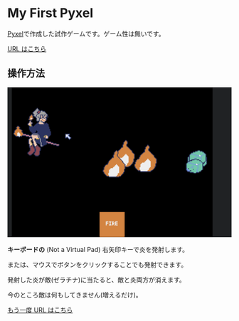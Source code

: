 # My First Pyxel

[Pyxel](https://github.com/kitao/pyxel)で作成した試作ゲームです。ゲーム性は無いです。

[URL はこちら](https://mi-ki-ri.github.io/myfirstpyxel_html/)

## 操作方法

![画面スクリーンショット](screen.png)

**キーボードの** (Not a Virtual Pad) 右矢印キーで炎を発射します。

または、マウスでボタンをクリックすることでも発射できます。

発射した炎が敵(ゼラチナ)に当たると、敵と炎両方が消えます。

今のところ敵は何もしてきません(増えるだけ)。

[もう一度 URL はこちら](https://mi-ki-ri.github.io/myfirstpyxel_html/)
